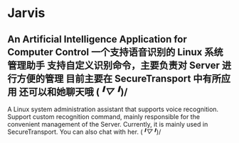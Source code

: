 # Jarvis
An Artificial Intelligence Application for Computer Control
一个支持语音识别的 Linux 系统管理助手
支持自定义识别命令，主要负责对 Server 进行方便的管理
目前主要在 SecureTransport 中有所应用
还可以和她聊天哦 (*╹▽╹*)/
---------------------------------------------------------------------------
A Linux system administration assistant that supports voice recognition.
Support custom recognition command, mainly responsible for the convenient management of the Server.
Currently, it is mainly used in SecureTransport.
You can also chat with her. (*╹▽╹*)/
